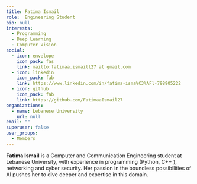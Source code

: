 ```yaml
---
title: Fatima Ismail
role:  Engineering Student
bio: null
interests:
  - Programming
  - Deep Learning
  - Computer Vision
social:
  - icon: envelope
    icon_pack: fas
    link: mailto:fatimaa.ismaill27 at gmail.com
  - icon: linkedin
    icon_pack: fab
    link: https://www.linkedin.com/in/fatima-isma%C3%AFl-798905222
  - icon: github
    icon_pack: fab
    link: https://github.com/FatimaaIsmail27
organizations:
  - name: Lebanese University
    url: null
email: ""
superuser: false
user_groups:
  - Members
---
```

**Fatima Ismail** is a Computer and Communication Engineering student at Lebanese University, with experience in programming (Python, C++ ), networking and cyber security. Her passion in the boundless possibilities of AI pushes her to dive deeper and expertise in this domain.